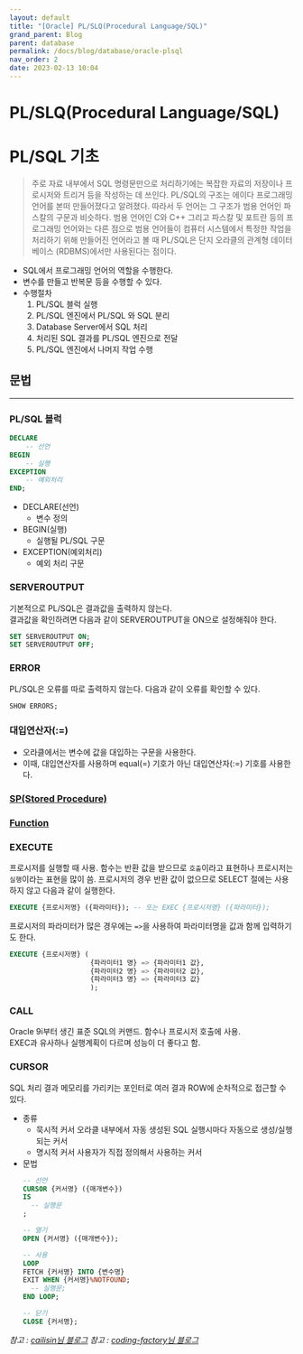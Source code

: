```yaml
---
layout: default
title: "[Oracle] PL/SLQ(Procedural Language/SQL)"
grand_parent: Blog
parent: database
permalink: /docs/blog/database/oracle-plsql
nav_order: 2
date: 2023-02-13 10:04
---
```


PL/SLQ(Procedural Language/SQL)
===

# PL/SQL 기초
> 주로 자료 내부에서 SQL 명령문만으로 처리하기에는 복잡한 자료의 저장이나 프로시저와 트리거 등을 작성하는 데 쓰인다. 
PL/SQL의 구조는 에이다 프로그래밍 언어를 본떠 만들어졌다고 알려졌다. 
따라서 두 언어는 그 구조가 범용 언어인 파스칼의 구문과 비슷하다. 
범용 언어인 C와 C++ 그리고 파스칼 및 포트란 등의 프로그래밍 언어와는 다른 점으로 
범용 언어들이 컴퓨터 시스템에서 특정한 작업을 처리하기 위해 만들어진 언어라고 볼 때 PL/SQL은 단지 오라클의 관계형 데이터베이스 (RDBMS)에서만 사용된다는 점이다.
- SQL에서 프로그래밍 언어의 역할을 수행한다.
- 변수를 만들고 반복문 등을 수행할 수 있다.
- 수행절차 
  1. PL/SQL 블럭 실행
  2. PL/SQL 엔진에서 PL/SQL 와 SQL 분리
  3. Database Server에서 SQL 처리
  4. 처리된 SQL 결과를 PL/SQL 엔진으로 전달
  5. PL/SQL 엔진에서 나머지 작업 수행

## 문법
- - -
### PL/SQL 블럭
```sql
DECLARE
    -- 선언
BEGIN
    -- 실행
EXCEPTION
    -- 예외처리
END;
```
- DECLARE(선언)
  - 변수 정의
- BEGIN(실행)
  - 실행될 PL/SQL 구문
- EXCEPTION(예외처리)
  - 예외 처리 구문
### SERVEROUTPUT
기본적으로 PL/SQL은 결과값을 출력하지 않는다.  
결과값을 확인하려면 다음과 같이 SERVEROUTPUT을 ON으로 설정해줘야 한다.
```sql
SET SERVEROUTPUT ON;
SET SERVEROUTPUT OFF;
```

### ERROR
PL/SQL은 오류를 따로 출력하지 않는다.
다음과 같이 오류를 확인할 수 있다.
```sql
SHOW ERRORS;
```


### 대입연산자(:=)
  - 오라클에서는 변수에 값을 대입하는 구문을 사용한다.
  - 이때, 대입연산자를 사용하며 equal(=) 기호가 아닌 대입연산자(:=) 기호를 사용한다. 

### [SP(Stored Procedure)](/docs/blog/database/oracle-sp)

### [Function](/docs/blog/database/oracle-fn)

### EXECUTE
프로시저를 실행할 때 사용. 
함수는 반환 값을 받으므로 `호출`이라고 표현하나 프로시저는 `실행`이라는 표현을 많이 씀.
프로시저의 경우 반환 값이 없으므로 SELECT 절에는 사용하지 않고 다음과 같이 실행한다.
```sql
EXECUTE {프로시저명} ({파라미터}); -- 또는 EXEC {프로시저명} ({파라미터}); 
```
프로시저의 파라미터가 많은 경우에는 `=>`을 사용하여 파라미터명을 값과 함께 입력하기도 한다.
```sql
EXECUTE {프로시저명} (
                    {파라미터1 명} => {파라미터1 값},
                    {파라미터2 명} => {파라미터2 값},
                    {파라미터3 명} => {파라미터3 값}
                    );   
```

### CALL
Oracle 9i부터 생긴 표준 SQL의 커맨드. 함수나 프로시저 호출에 사용.  
EXEC과 유사하나 실행계획이 다르며 성능이 더 좋다고 함.

### CURSOR
SQL 처리 결과 메모리를 가리키는 포인터로 여러 결과 ROW에 순차적으로 접근할 수 있다.  

- 종류
  - 묵시적 커서
    오라클 내부에서 자동 생성된 SQL 실행시마다 자동으로 생성/실행되는 커서
  - 명시적 커서
    사용자가 직접 정의해서 사용하는 커서
- 문법
  ```sql
  -- 선언
  CURSOR {커서명} ({매개변수})
  IS
    -- 실행문
  ;
  
  -- 열기
  OPEN {커서명} ({매개변수});
  
  -- 사용
  LOOP
  FETCH {커서명} INTO {변수명}
  EXIT WHEN {커서명}%NOTFOUND;
    -- 실행문;
  END LOOP;
  
  -- 닫기
  CLOSE {커서명};
  ```


*참고 : [cailisin님 블로그](https://cailisin.tistory.com/149)*
*참고 : [coding-factory님 블로그](https://coding-factory.tistory.com/455)*